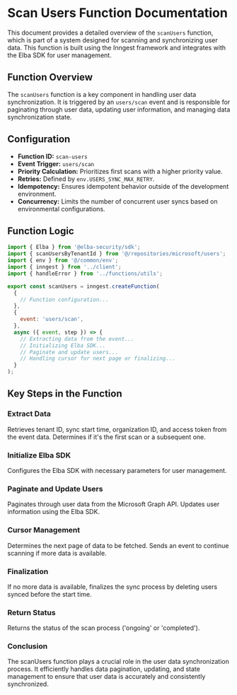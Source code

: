 # Scan Users Function Documentation

This document provides a detailed overview of the `scanUsers` function, which is part of a system designed for scanning and synchronizing user data. This function is built using the Inngest framework and integrates with the Elba SDK for user management.

## Function Overview

The `scanUsers` function is a key component in handling user data synchronization. It is triggered by an `users/scan` event and is responsible for paginating through user data, updating user information, and managing data synchronization state.

## Configuration

- **Function ID:** `scan-users`
- **Event Trigger:** `users/scan`
- **Priority Calculation:** Prioritizes first scans with a higher priority value.
- **Retries:** Defined by `env.USERS_SYNC_MAX_RETRY`.
- **Idempotency:** Ensures idempotent behavior outside of the development environment.
- **Concurrency:** Limits the number of concurrent user syncs based on environmental configurations.

## Function Logic

```javascript
import { Elba } from '@elba-security/sdk';
import { scanUsersByTenantId } from '@/repositories/microsoft/users';
import { env } from '@/common/env';
import { inngest } from '../client';
import { handleError } from '../functions/utils';

export const scanUsers = inngest.createFunction(
  {
    // Function configuration...
  },
  {
    event: 'users/scan',
  },
  async ({ event, step }) => {
    // Extracting data from the event...
    // Initializing Elba SDK...
    // Paginate and update users...
    // Handling cursor for next page or finalizing...
  }
);
```

## Key Steps in the Function

### Extract Data

Retrieves tenant ID, sync start time, organization ID, and access token from the event data.
Determines if it's the first scan or a subsequent one.

### Initialize Elba SDK

Configures the Elba SDK with necessary parameters for user management.

### Paginate and Update Users

Paginates through user data from the Microsoft Graph API.
Updates user information using the Elba SDK.

### Cursor Management

Determines the next page of data to be fetched.
Sends an event to continue scanning if more data is available.

### Finalization

If no more data is available, finalizes the sync process by deleting users synced before the start time.

### Return Status

Returns the status of the scan process ('ongoing' or 'completed').

### Conclusion

The scanUsers function plays a crucial role in the user data synchronization process. It efficiently handles data pagination, updating, and state management to ensure that user data is accurately and consistently synchronized.
